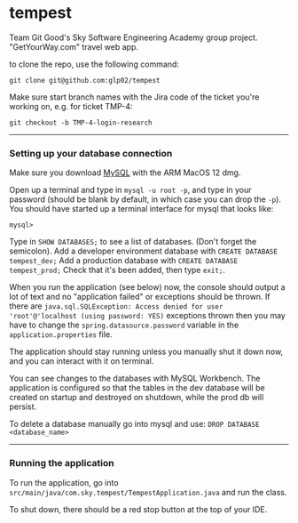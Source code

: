 # tempest
Team Git Good's Sky Software Engineering Academy group project. "GetYourWay.com" travel web app.

to clone the repo, use the following command:

````
git clone git@github.com:glp02/tempest
````

Make sure start branch names with the Jira code of the ticket you're working on, e.g. for ticket TMP-4:

````
git checkout -b TMP-4-login-research
````

***

<h3>Setting up your database connection</h3>

Make sure you download <a href = https://dev.mysql.com/downloads/mysql/> MySQL</a> with the ARM MacOS 12 dmg.

Open up a terminal and type in `mysql -u root -p`, and type in your password (should be blank by default, in which case you can drop the `-p`). You should have started up a terminal interface for mysql that looks like: 

````
mysql>
````

Type in `SHOW DATABASES;` to see a list of databases.
(Don't forget the semicolon).
Add a developer environment database with `CREATE DATABASE tempest_dev;`
Add a production database with `CREATE DATABASE tempest_prod;`
Check that it's been added, then type `exit;`.


When you run the application (see below) now, the console should output a lot of text and no "application failed" or exceptions should be thrown. 
If there are `java.sql.SQLException: Access denied for user 'root'@'localhost (using password: YES)` exceptions thrown 
then you may have to change the `spring.datasource.password` variable in the `application.properties` file.

The application should stay running unless you manually shut it down now, and you can interact with it on terminal.

You can see changes to the databases with MySQL Workbench. 
The application is configured so that the tables in the dev database will be created on startup and destroyed on shutdown, while the prod db will persist.

To delete a database manually go into mysql and use:
`DROP DATABASE <database_name>`



***

<h3>Running the application</h3>

To run the application, go into `src/main/java/com.sky.tempest/TempestApplication.java` and run the class.

To shut down, there should be a red stop button at the top of your IDE.
